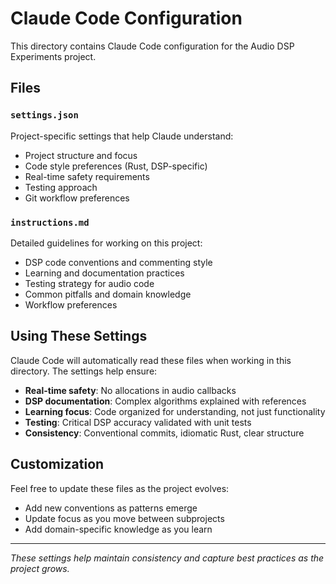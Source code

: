 # Claude Code Configuration

This directory contains Claude Code configuration for the Audio DSP Experiments project.

## Files

### `settings.json`
Project-specific settings that help Claude understand:
- Project structure and focus
- Code style preferences (Rust, DSP-specific)
- Real-time safety requirements
- Testing approach
- Git workflow preferences

### `instructions.md`
Detailed guidelines for working on this project:
- DSP code conventions and commenting style
- Learning and documentation practices
- Testing strategy for audio code
- Common pitfalls and domain knowledge
- Workflow preferences

## Using These Settings

Claude Code will automatically read these files when working in this directory. The settings help ensure:

- **Real-time safety**: No allocations in audio callbacks
- **DSP documentation**: Complex algorithms explained with references
- **Learning focus**: Code organized for understanding, not just functionality
- **Testing**: Critical DSP accuracy validated with unit tests
- **Consistency**: Conventional commits, idiomatic Rust, clear structure

## Customization

Feel free to update these files as the project evolves:
- Add new conventions as patterns emerge
- Update focus as you move between subprojects
- Add domain-specific knowledge as you learn

---

*These settings help maintain consistency and capture best practices as the project grows.*
